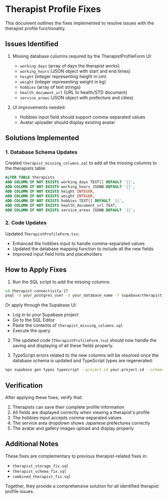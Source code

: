 # Therapist Profile Fixes

This document outlines the fixes implemented to resolve issues with the therapist profile functionality.

## Issues Identified

1. Missing database columns required by the TherapistProfileForm UI:
   - `working_days` (array of days the therapist works)
   - `working_hours` (JSON object with start and end times)
   - `height` (integer representing height in cm)
   - `weight` (integer representing weight in kg)
   - `hobbies` (array of text strings)
   - `health_document_url` (URL to health/STD document)
   - `service_areas` (JSON object with prefecture and cities)

2. UI improvements needed:
   - Hobbies input field should support comma-separated values
   - Avatar uploader should display existing avatar

## Solutions Implemented

### 1. Database Schema Updates

Created `therapist_missing_columns.sql` to add all the missing columns to the therapists table:

```sql
ALTER TABLE therapists
ADD COLUMN IF NOT EXISTS working_days TEXT[] DEFAULT '{}',
ADD COLUMN IF NOT EXISTS working_hours JSONB DEFAULT '{}',
ADD COLUMN IF NOT EXISTS height INTEGER,
ADD COLUMN IF NOT EXISTS weight INTEGER,
ADD COLUMN IF NOT EXISTS hobbies TEXT[] DEFAULT '{}',
ADD COLUMN IF NOT EXISTS health_document_url TEXT,
ADD COLUMN IF NOT EXISTS service_areas JSONB DEFAULT '{}';
```

### 2. Code Updates

Updated `TherapistProfileForm.tsx`:

- Enhanced the hobbies input to handle comma-separated values
- Updated the database mapping function to include all the new fields
- Improved input field hints and placeholders

## How to Apply Fixes

1. Run the SQL script to add the missing columns:

```bash
cd therapist-connectivity-17
psql -U your_postgres_user -d your_database_name -f supabase/therapist_missing_columns.sql
```

Or apply through the Supabase UI:
- Log in to your Supabase project
- Go to the SQL Editor
- Paste the contents of `therapist_missing_columns.sql`
- Execute the query

2. The updated code (`TherapistProfileForm.tsx`) should now handle the saving and displaying of all these fields properly.

3. TypeScript errors related to the new columns will be resolved once the database schema is updated and TypeScript types are regenerated:

```bash
npx supabase gen types typescript --project-id your-project-id --schema public > src/utils/database.types.ts
```

## Verification

After applying these fixes, verify that:

1. Therapists can save their complete profile information
2. All fields are displayed correctly when viewing a therapist's profile
3. The hobbies input accepts comma-separated values
4. The service area dropdown shows Japanese prefectures correctly
5. The avatar and gallery images upload and display properly

## Additional Notes

These fixes are complementary to previous therapist-related fixes in:
- `therapist_storage_fix.sql`
- `therapist_schema_fix.sql`
- `combined_therapist_fix.sql`

Together, they provide a comprehensive solution for all identified therapist profile issues. 